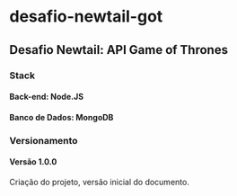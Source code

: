 # desafio-newtail-got

## Desafio Newtail: API Game of Thrones

### Stack

#### Back-end: Node.JS

#### Banco de Dados: MongoDB

### Versionamento

#### Versão 1.0.0
Criação do projeto, versão inicial do documento.